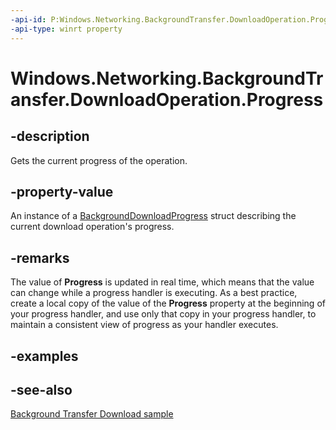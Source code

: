 ```yaml
---
-api-id: P:Windows.Networking.BackgroundTransfer.DownloadOperation.Progress
-api-type: winrt property
---
```


<!-- Property syntax
public Windows.Networking.BackgroundTransfer.BackgroundDownloadProgress Progress { get; }
-->

# Windows.Networking.BackgroundTransfer.DownloadOperation.Progress

## -description
Gets the current progress of the operation.

## -property-value
An instance of a [BackgroundDownloadProgress](backgrounddownloadprogress.md) struct describing the current download operation's progress.

## -remarks
The value of **Progress** is updated in real time, which means that the value can change while a progress handler is executing. As a best practice, create a local copy of the value of the **Progress** property at the beginning of your progress handler, and use only that copy in your progress handler, to maintain a consistent view of progress as your handler executes.

## -examples

## -see-also
[Background Transfer Download sample](https://github.com/microsoftarchive/msdn-code-gallery-microsoft/tree/master/Official%20Windows%20Platform%20Sample/Background%20Transfer%20sample)
